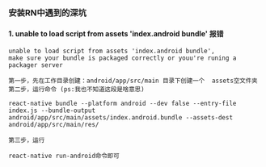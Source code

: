 ### 安装RN中遇到的深坑

#### 1. unable to load script from assets 'index.android bundle' 报错
```text
unable to load script from assets 'index.android bundle',
make sure your bundle is packaged correctly or youu're runing a packager server
```
    第一步，先在工作目录创建：android/app/src/main 目录下创建一个  assets空文件夹
    第二步，运行命令 (ps:我也不知道这段是啥意思)
```text
react-native bundle --platform android --dev false --entry-file index.js --bundle-output android/app/src/main/assets/index.android.bundle --assets-dest android/app/src/main/res/
```
    第三步，运行
```text
react-native run-android命令即可
```
